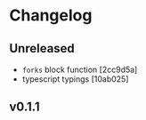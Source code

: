 # Changelog

## Unreleased

- `forks` block function [2cc9d5a]
- typescript typings [10ab025]

## v0.1.1

